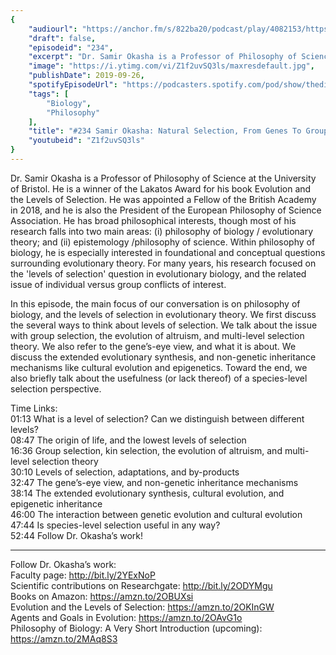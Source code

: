 ```yaml
---
{
	"audiourl": "https://anchor.fm/s/822ba20/podcast/play/4082153/https%3A%2F%2Fd3ctxlq1ktw2nl.cloudfront.net%2Fproduction%2F2019-7-3%2F20119122-44100-2-38ab9a94b605e.m4a",
	"draft": false,
	"episodeid": "234",
	"excerpt": "Dr. Samir Okasha is a Professor of Philosophy of Science at the University of Bristol. He is a winner of the Lakatos Award for his book Evolution and the Levels of Selection. He was appointed a Fellow of the British Academy in 2018, and he is also the President of the European Philosophy of Science Association. He has broad philosophical interests, though most of his research falls into two main areas: (i) philosophy of biology / evolutionary theory; and (ii) epistemology /philosophy of science. Within philosophy of biology, he is especially interested in foundational and conceptual questions surrounding evolutionary theory. For many years, his research focused on the 'levels of selection' question in evolutionary biology, and the related issue of individual versus group conflicts of interest.",
	"image": "https://i.ytimg.com/vi/Z1f2uvSQ3ls/maxresdefault.jpg",
	"publishDate": 2019-09-26,
	"spotifyEpisodeUrl": "https://podcasters.spotify.com/pod/show/thedissenter/episodes/234-Samir-Okasha-Natural-Selection--From-Genes-To-Groups-e4r319",
	"tags": [
		"Biology",
		"Philosophy"
	],
	"title": "#234 Samir Okasha: Natural Selection, From Genes To Groups",
	"youtubeid": "Z1f2uvSQ3ls"
}
---
```

Dr. Samir Okasha is a Professor of Philosophy of Science at the University of Bristol. He is a winner of the Lakatos Award for his book Evolution and the Levels of Selection. He was appointed a Fellow of the British Academy in 2018, and he is also the President of the European Philosophy of Science Association. He has broad philosophical interests, though most of his research falls into two main areas: (i) philosophy of biology / evolutionary theory; and (ii) epistemology /philosophy of science. Within philosophy of biology, he is especially interested in foundational and conceptual questions surrounding evolutionary theory. For many years, his research focused on the 'levels of selection' question in evolutionary biology, and the related issue of individual versus group conflicts of interest.

In this episode, the main focus of our conversation is on philosophy of biology, and the levels of selection in evolutionary theory. We first discuss the several ways to think about levels of selection. We talk about the issue with group selection, the evolution of altruism, and multi-level selection theory. We also refer to the gene’s-eye view, and what it is about. We discuss the extended evolutionary synthesis, and non-genetic inheritance mechanisms like cultural evolution and epigenetics. Toward the end, we also briefly talk about the usefulness (or lack thereof) of a species-level selection perspective. 

Time Links:  
<time>01:13</time> What is a level of selection? Can we distinguish between different levels?  
<time>08:47</time> The origin of life, and the lowest levels of selection  
<time>16:36</time> Group selection, kin selection, the evolution of altruism, and multi-level selection theory  
<time>30:10</time> Levels of selection, adaptations, and by-products                               
<time>32:47</time> The gene’s-eye view, and non-genetic inheritance mechanisms  
<time>38:14</time> The extended evolutionary synthesis, cultural evolution, and epigenetic inheritance  
<time>46:00</time> The interaction between genetic evolution and cultural evolution  
<time>47:44</time> Is species-level selection useful in any way?  
<time>52:44</time> Follow Dr. Okasha’s work!

---

Follow Dr. Okasha’s work:  
Faculty page: http://bit.ly/2YExNoP  
Scientific contributions on Researchgate: http://bit.ly/2ODYMgu  
Books on Amazon: https://amzn.to/2OBUXsi  
Evolution and the Levels of Selection: https://amzn.to/2OKInGW  
Agents and Goals in Evolution: https://amzn.to/2OAvG1o  
Philosophy of Biology: A Very Short Introduction (upcoming): https://amzn.to/2MAq8S3
